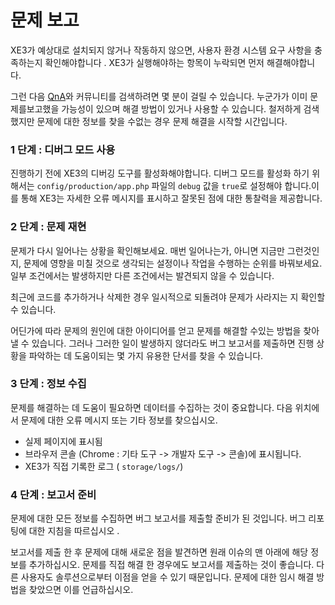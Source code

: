 # 문제 보고

XE3가 예상대로 설치되지 않거나 작동하지 않으면, 사용자 환경 시스템 요구 사항을 충족하는지 확인해야합니다 . XE3가 실행해야하는 항목이 누락되면 먼저 해결해야합니다.

그런 다음 [QnA](https://www.xpressengine.io/qna)와 커뮤니티를 검색하려면 몇 분이 걸릴 수 있습니다. 누군가가 이미 문제를보고했을 가능성이 있으며 해결 방법이 있거나 사용할 수 있습니다. 철저하게 검색했지만 문제에 대한 정보를 찾을 수없는 경우 문제 해결을 시작할 시간입니다.

### 1 단계 : 디버그 모드 사용 <a id="step-1-turn-on-debug-mode"></a>

진행하기 전에 XE3의 디버깅 도구를 활성화해야합니다. 디버그 모드를 활성화 하기 위해서는 `config/production/app.php` 파일의 `debug` 값을 `true`로 설정해야 합니다.이를 통해 XE3는 자세한 오류 메시지를 표시하고 잘못된 점에 대한 통찰력을 제공합니다.

### 2 단계 : 문제 재현 <a id="step-2-reproduce-the-issue"></a>

문제가 다시 일어나는 상황을 확인해보세요. 매번 일어나는가, 아니면 지금만 그런것인지, 문제에 영향을 미칠 것으로 생각되는 설정이나 작업을 수행하는 순위를 바꿔보세요. 일부 조건에서는 발생하지만 다른 조건에서는 발견되지 않을 수 있습니다.

최근에 코드를 추가하거나 삭제한 경우 일시적으로 되돌려야 문제가 사라지는 지 확인할 수 있습니다.

어딘가에 따라 문제의 원인에 대한 아이디어를 얻고 문제를 해결할 수있는 방법을 찾아 낼 수 있습니다. 그러나 그러한 일이 발생하지 않더라도 버그 보고서를 제출하면 진행 상황을 파악하는 데 도움이되는 몇 가지 유용한 단서를 찾을 수 있습니다.

### 3 단계 : 정보 수집 <a id="step-3-collect-information"></a>

문제를 해결하는 데 도움이 필요하면 데이터를 수집하는 것이 중요합니다. 다음 위치에서 문제에 대한 오류 메시지 또는 기타 정보를 찾으십시오.

* 실제 페이지에 표시됨
* 브라우저 콘솔 \(Chrome : 기타 도구 -&gt; 개발자 도구 -&gt; 콘솔\)에 표시됩니다.
* XE3가 직접 기록한 로그 \( `storage/logs/`\)

### 4 단계 : 보고서 준비 <a id="step-4-prepare-a-report"></a>

문제에 대한 모든 정보를 수집하면 버그 보고서를 제출할 준비가 된 것입니다. 버그 리포팅에 대한 지침을 따르십시오 .

보고서를 제출 한 후 문제에 대해 새로운 점을 발견하면 원래 이슈의 맨 아래에 해당 정보를 추가하십시오. 문제를 직접 해결 한 경우에도 보고서를 제출하는 것이 좋습니다. 다른 사용자도 솔루션으로부터 이점을 얻을 수 있기 때문입니다. 문제에 대한 임시 해결 방법을 찾았으면 이를 언급하십시오.

